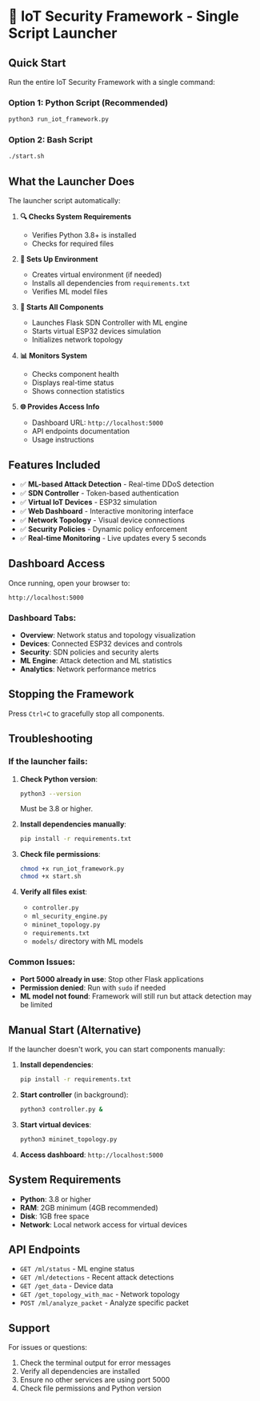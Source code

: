 # 🚀 IoT Security Framework - Single Script Launcher

## Quick Start

Run the entire IoT Security Framework with a single command:

### Option 1: Python Script (Recommended)
```bash
python3 run_iot_framework.py
```

### Option 2: Bash Script
```bash
./start.sh
```

## What the Launcher Does

The launcher script automatically:

1. **🔍 Checks System Requirements**
   - Verifies Python 3.8+ is installed
   - Checks for required files

2. **🔧 Sets Up Environment**
   - Creates virtual environment (if needed)
   - Installs all dependencies from `requirements.txt`
   - Verifies ML model files

3. **🚀 Starts All Components**
   - Launches Flask SDN Controller with ML engine
   - Starts virtual ESP32 devices simulation
   - Initializes network topology

4. **📊 Monitors System**
   - Checks component health
   - Displays real-time status
   - Shows connection statistics

5. **🌐 Provides Access Info**
   - Dashboard URL: `http://localhost:5000`
   - API endpoints documentation
   - Usage instructions

## Features Included

- ✅ **ML-based Attack Detection** - Real-time DDoS detection
- ✅ **SDN Controller** - Token-based authentication
- ✅ **Virtual IoT Devices** - ESP32 simulation
- ✅ **Web Dashboard** - Interactive monitoring interface
- ✅ **Network Topology** - Visual device connections
- ✅ **Security Policies** - Dynamic policy enforcement
- ✅ **Real-time Monitoring** - Live updates every 5 seconds

## Dashboard Access

Once running, open your browser to:
```
http://localhost:5000
```

### Dashboard Tabs:
- **Overview**: Network status and topology visualization
- **Devices**: Connected ESP32 devices and controls
- **Security**: SDN policies and security alerts
- **ML Engine**: Attack detection and ML statistics
- **Analytics**: Network performance metrics

## Stopping the Framework

Press `Ctrl+C` to gracefully stop all components.

## Troubleshooting

### If the launcher fails:

1. **Check Python version**:
   ```bash
   python3 --version
   ```
   Must be 3.8 or higher.

2. **Install dependencies manually**:
   ```bash
   pip install -r requirements.txt
   ```

3. **Check file permissions**:
   ```bash
   chmod +x run_iot_framework.py
   chmod +x start.sh
   ```

4. **Verify all files exist**:
   - `controller.py`
   - `ml_security_engine.py`
   - `mininet_topology.py`
   - `requirements.txt`
   - `models/` directory with ML models

### Common Issues:

- **Port 5000 already in use**: Stop other Flask applications
- **Permission denied**: Run with `sudo` if needed
- **ML model not found**: Framework will still run but attack detection may be limited

## Manual Start (Alternative)

If the launcher doesn't work, you can start components manually:

1. **Install dependencies**:
   ```bash
   pip install -r requirements.txt
   ```

2. **Start controller** (in background):
   ```bash
   python3 controller.py &
   ```

3. **Start virtual devices**:
   ```bash
   python3 mininet_topology.py
   ```

4. **Access dashboard**: `http://localhost:5000`

## System Requirements

- **Python**: 3.8 or higher
- **RAM**: 2GB minimum (4GB recommended)
- **Disk**: 1GB free space
- **Network**: Local network access for virtual devices

## API Endpoints

- `GET /ml/status` - ML engine status
- `GET /ml/detections` - Recent attack detections
- `GET /get_data` - Device data
- `GET /get_topology_with_mac` - Network topology
- `POST /ml/analyze_packet` - Analyze specific packet

## Support

For issues or questions:
1. Check the terminal output for error messages
2. Verify all dependencies are installed
3. Ensure no other services are using port 5000
4. Check file permissions and Python version
